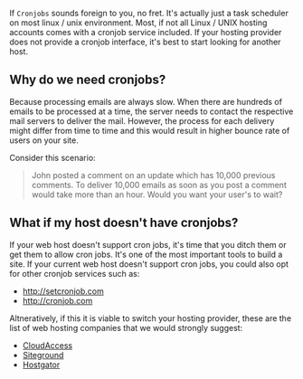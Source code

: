 If `Cronjobs` sounds foreign to you, no fret. It's actually just a task scheduler on most linux / unix environment. Most, if not all Linux / UNIX hosting accounts comes with a cronjob service included. If your hosting provider does not provide a cronjob interface, it's best to start looking for another host.

## Why do we need cronjobs?
Because processing emails are always slow. When there are hundreds of emails to be processed at a time, the server needs to contact the respective mail servers to deliver the mail. However, the process for each delivery might differ from time to time and this would result in higher bounce rate of users on your site.

Consider this scenario:
>John posted a comment on an update which has 10,000 previous comments. To deliver 10,000 emails as soon as you post a comment would take more than an hour. Would you want your user's to wait?

## What if my host doesn't have cronjobs?
If your web host doesn't support cron jobs, it's time that you ditch them or get them to allow cron jobs. It's one of the most important tools to build a site. If your current web host doesn't support cron jobs, you could also opt for other cronjob services such as:

* http://setcronjob.com
* http://cronjob.com

Altneratively, if this it is viable to switch your hosting provider, these are the list of web hosting companies that we would strongly suggest:

* [CloudAccess](http://cloudaccess.net)
* [Siteground](http://sitegoround.com)
* [Hostgator](http://hostgator.com)